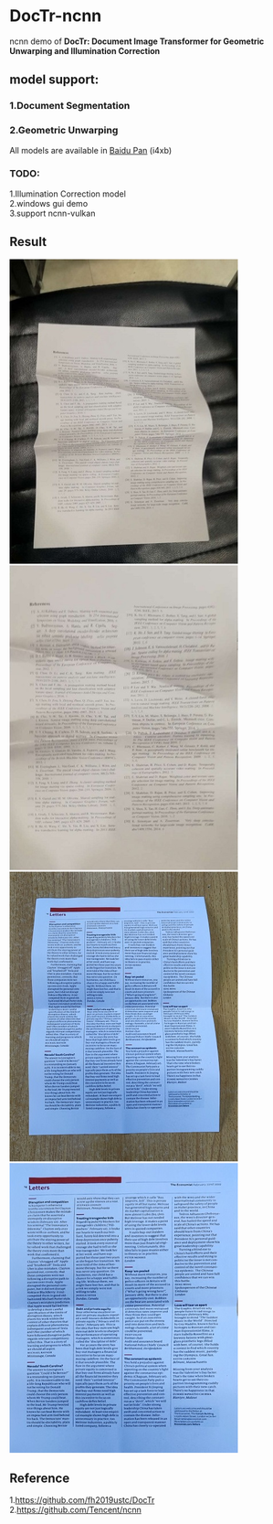 # DocTr-ncnn
ncnn demo of **DocTr: Document Image Transformer for Geometric Unwarping and Illumination Correction**

## model support:  
### 1.Document Segmentation  
### 2.Geometric Unwarping  
All models are available in [Baidu Pan](https://pan.baidu.com/s/1zbVwK7kh6uVfWgq9AZDJDA) (i4xb) 

### TODO:  
1.Illumination Correction model  
2.windows gui demo  
3.support ncnn-vulkan  
## Result 
![](test_img1.jpg)![](result1.jpg)  
![](test_img2.jpg)![](result2.jpg)  

## Reference  
1.https://github.com/fh2019ustc/DocTr  
2.https://github.com/Tencent/ncnn  